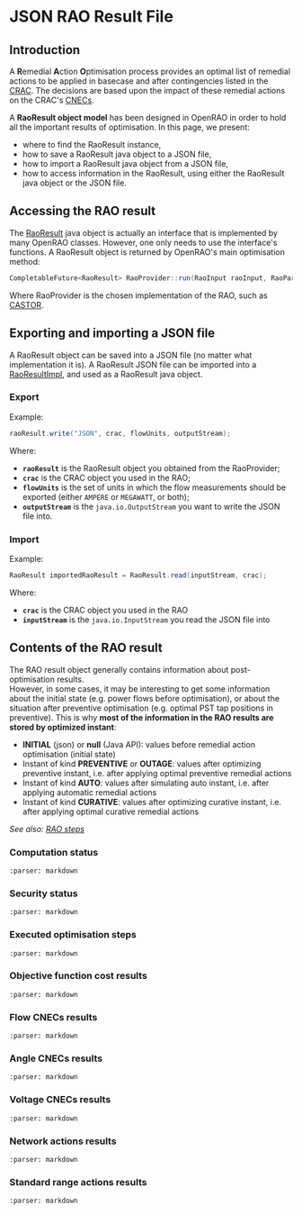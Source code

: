 # JSON RAO Result File

## Introduction

A **R**emedial **A**ction **O**ptimisation process provides an optimal list of remedial actions to be applied in basecase and after contingencies listed in the [CRAC](/input-data/crac/introduction.md). The decisions are based upon the impact of these remedial actions on the CRAC's [CNECs](/input-data/crac/introduction.md#cnec).

A **RaoResult object model** has been designed in OpenRAO in order to hold all the important results of optimisation.
In this page, we present:
- where to find the RaoResult instance,
- how to save a RaoResult java object to a JSON file,
- how to import a RaoResult java object from a JSON file,
- how to access information in the RaoResult, using either the RaoResult java object or the JSON file.

## Accessing the RAO result

The [RaoResult](https://github.com/powsybl/powsybl-open-rao/blob/main/data/rao-result/rao-result-api/src/main/java/com/powsybl/openrao/data/raoresultapi/RaoResult.java) java object is actually an interface that is implemented by many OpenRAO classes. However, one only needs to use the interface's functions.
A RaoResult object is returned by OpenRAO's main optimisation method:

~~~java
CompletableFuture<RaoResult> RaoProvider::run(RaoInput raoInput, RaoParameters parameters, Instant targetEndInstant)
~~~

Where RaoProvider is the chosen implementation of the RAO, such as [CASTOR](https://github.com/powsybl/powsybl-open-rao/blob/main/ra-optimisation/search-tree-rao/src/main/java/com/powsybl/openrao/searchtreerao/castor/algorithm/Castor.java).

## Exporting and importing a JSON file

A RaoResult object can be saved into a JSON file (no matter what implementation it is).
A RaoResult JSON file can be imported into a [RaoResultImpl](https://github.com/powsybl/powsybl-open-rao/blob/main/data/rao-result/rao-result-impl/src/main/java/com/powsybl/openrao/data/raoresultimpl/RaoResultImpl.java), and used as a RaoResult java object.

### Export

Example:

~~~java
raoResult.write("JSON", crac, flowUnits, outputStream);
~~~

Where:
- **`raoResult`** is the RaoResult object you obtained from the RaoProvider;
- **`crac`** is the CRAC object you used in the RAO;
- **`flowUnits`** is the set of units in which the flow measurements should be exported (either `AMPERE` or `MEGAWATT`, or both);
- **`outputStream`** is the `java.io.OutputStream` you want to write the JSON file into.

### Import

Example:

~~~java
RaoResult importedRaoResult = RaoResult.read(inputStream, crac);
~~~

Where:
- **`crac`** is the CRAC object you used in the RAO
- **`inputStream`** is the `java.io.InputStream` you read the JSON file into

## Contents of the RAO result

The RAO result object generally contains information about post-optimisation results.  
However, in some cases, it may be interesting to get some information about the initial state (e.g. power flows before 
optimisation), or about the situation after preventive optimisation (e.g. optimal PST tap positions in preventive). 
This is why **most of the information in the RAO results are stored by optimized instant**:  
- **INITIAL** (json) or **null** (Java API): values before remedial action optimisation (initial state)
- Instant of kind **PREVENTIVE** or **OUTAGE**: values after optimizing preventive instant, i.e. after applying optimal preventive remedial actions
- Instant of kind **AUTO**: values after simulating auto instant, i.e. after applying automatic remedial actions
- Instant of kind **CURATIVE**: values after optimizing curative instant, i.e. after applying optimal curative remedial actions
  
_See also: [RAO steps](/castor/rao-steps.md)_

### Computation status

```{include} rao-result/computation-status.md
:parser: markdown
```

### Security status

```{include} rao-result/security-status.md
:parser: markdown
```

### Executed optimisation steps

```{include} rao-result/steps.md
:parser: markdown
```

### Objective function cost results

```{include} rao-result/obj-function.md
:parser: markdown
```

### Flow CNECs results

```{include} rao-result/flow-cnecs.md
:parser: markdown
```

### Angle CNECs results

```{include} rao-result/angle-cnecs.md
:parser: markdown
```

### Voltage CNECs results

```{include} rao-result/voltage-cnecs.md
:parser: markdown
```

### Network actions results

```{include} rao-result/network-actions.md
:parser: markdown
```

### Standard range actions results

```{include} rao-result/range-actions.md
:parser: markdown
```
